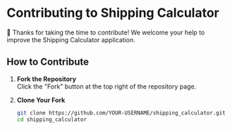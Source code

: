 # Contributing to Shipping Calculator

🎉 Thanks for taking the time to contribute! We welcome your help to improve the Shipping Calculator application.

## How to Contribute

1. **Fork the Repository**  
   Click the "Fork" button at the top right of the repository page.

2. **Clone Your Fork**  
   ```bash
   git clone https://github.com/YOUR-USERNAME/shipping_calculator.git
   cd shipping_calculator
